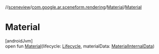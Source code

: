 //[sceneview](../../../index.md)/[com.google.ar.sceneform.rendering](../index.md)/[Material](index.md)/[Material](-material.md)

# Material

[androidJvm]\
open fun [Material](-material.md)(lifecycle: [Lifecycle](https://developer.android.com/reference/kotlin/androidx/lifecycle/Lifecycle.html), materialData: [MaterialInternalData](../-material-internal-data/index.md))
